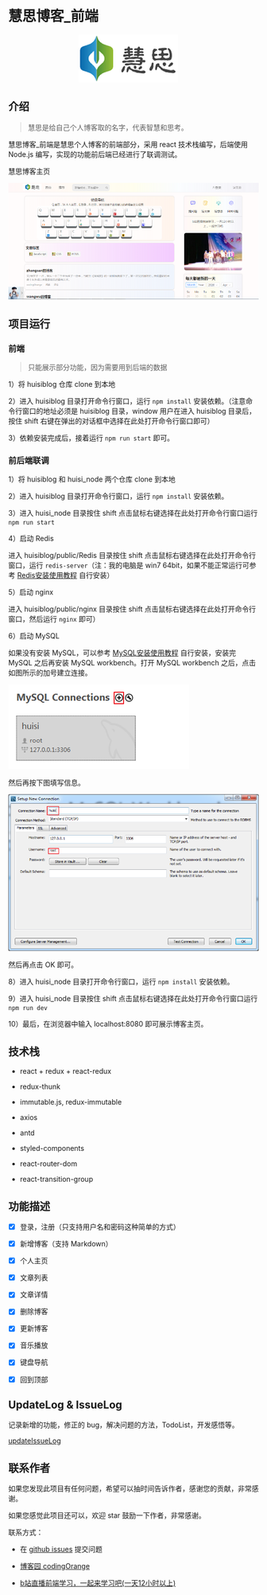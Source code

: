 # 慧思博客_前端

<div align=center>
  <img src="https://raw.githubusercontent.com/happyCoding1024/image-hosting/master/img/huisiBrand200_Github.png" style="margin-right:20px;"/>
</div>

## 介绍

> 慧思是给自己个人博客取的名字，代表智慧和思考。

慧思博客_前端是慧思个人博客的前端部分，采用 react 技术栈编写，后端使用 Node.js 编写，实现的功能前后端已经进行了联调测试。

慧思博客主页

![慧思博客项目主页](https://raw.githubusercontent.com/happyCoding1024/image-hosting/master/img/Github慧思博客主页照片900_400.png)

## 项目运行

### 前端

> 只能展示部分功能，因为需要用到后端的数据

1）将 huisiblog 仓库 clone 到本地

2）进入 huisiblog 目录打开命令行窗口，运行 `npm install` 安装依赖。（注意命令行窗口的地址必须是 huisiblog 目录，window 用户在进入 huisiblog 目录后，按住 shift 右键在弹出的对话框中选择在此处打开命令行窗口即可）

3）依赖安装完成后，接着运行 `npm run start` 即可。

### 前后端联调

1）将 huisiblog 和 huisi_node 两个仓库 clone 到本地

2）进入 huisiblog 目录打开命令行窗口，运行 `npm install` 安装依赖。

3）进入 huisi_node 目录按住 shift 点击鼠标右键选择在此处打开命令行窗口运行 `npm run start` 

4）启动 Redis

进入 huisiblog/public/Redis 目录按住 shift 点击鼠标右键选择在此处打开命令行窗口，运行 `redis-server`（注：我的电脑是 win7 64bit，如果不能正常运行可参考  [Redis安装使用教程](https://www.runoob.com/redis/redis-install.html) 自行安装）

5）启动 nginx

进入 huisiblog/public/nginx 目录按住 shift 点击鼠标右键选择在此处打开命令行窗口，然后运行 `nginx` 即可）

6）启动 MySQL

如果没有安装 MySQL，可以参考 [MySQL安装使用教程]( https://blog.csdn.net/bobo553443/article/details/81383194 ) 自行安装，安装完 MySQL 之后再安装 MySQL workbench。打开 MySQL workbench 之后，点击如图所示的加号建立连接。

![](https://raw.githubusercontent.com/happyCoding1024/image-hosting/master/img/慧思博客项目数据库连接1.png)

然后再按下图填写信息。

![](https://raw.githubusercontent.com/happyCoding1024/image-hosting/master/img/慧思博客项目数据库连接.png)

然后再点击 OK 即可。

8）进入 huisi_node 目录打开命令行窗口，运行 `npm install` 安装依赖。

9）进入 huisi_node 目录按住 shift 点击鼠标右键选择在此处打开命令行窗口运行 `npm run dev`

10）最后，在浏览器中输入 localhost:8080 即可展示博客主页。

## 技术栈

- react + redux + react-redux

- redux-thunk

- immutable.js, redux-immutable

- axios

- antd

- styled-components

- react-router-dom

- react-transition-group

## 功能描述

- [x] 登录，注册（只支持用户名和密码这种简单的方式）
- [x] 新增博客（支持 Markdown）
- [x] 个人主页
- [x] 文章列表
- [x] 文章详情
- [x] 删除博客
- [x] 更新博客
- [x] 音乐播放
- [x] 键盘导航
- [x] 回到顶部


## UpdateLog & IssueLog

记录新增的功能，修正的 bug，解决问题的方法，TodoList，开发感悟等。

[updateIssueLog](doc/dev/updateIssueLog.md)

## 联系作者

如果您发现此项目有任何问题，希望可以抽时间告诉作者，感谢您的贡献，非常感谢。

如果您感觉此项目还可以，欢迎 star 鼓励一下作者，非常感谢。

联系方式：

- 在 [github issues](https://github.com/happyCoding1024/huisiblog/issues) 提交问题

- [博客园 codingOrange](https://www.cnblogs.com/zhangguicheng/)

- [b站直播前端学习，一起来学习吧(一天12小时以上)](https://space.bilibili.com/421338049)



